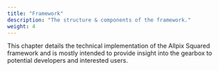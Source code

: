 ```yaml
---
title: "Framework"
description: "The structure & components of the framework."
weight: 4
---
```


This chapter details the technical implementation of the Allpix Squared framework and is mostly intended to provide insight
into the gearbox to potential developers and interested users.
